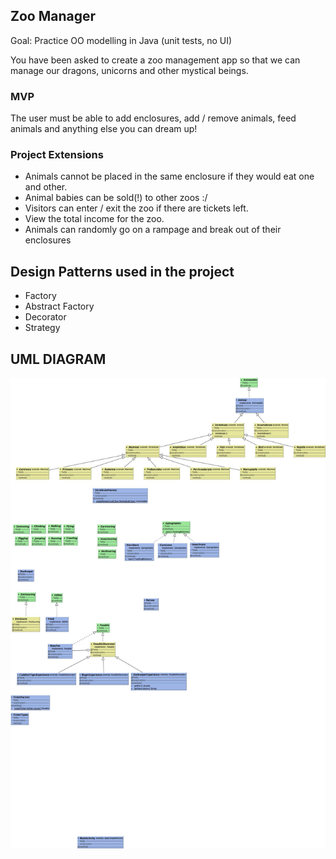 ## Zoo Manager

Goal: Practice OO modelling  in Java (unit tests, no UI)

You have been asked to create a zoo management app so that we can manage our dragons, unicorns and other mystical beings. 

### MVP

The user must be able to add enclosures, add / remove animals, feed animals and anything else you can dream up!

### Project Extensions
 
 * Animals cannot be placed in the same enclosure if they would eat one and other. 
 * Animal babies can be sold(!) to other zoos :/
 * Visitors can enter / exit the zoo if there are tickets left. 
 * View the total income for the zoo.
 * Animals can randomly go on a rampage and break out of their enclosures
 
 
 ## Design Patterns used in the project
 
 * Factory
 * Abstract Factory
 * Decorator 
 * Strategy
 
 ## UML DIAGRAM 
![UML Diagram](https://github.com/danie16arrido/zoo_manager/blob/master/ZooManagerUML.jpeg)
